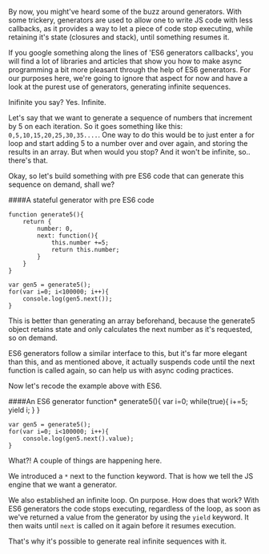 By now, you might've heard some of the buzz around generators. With some trickery, generators are used to allow one to write JS code with less callbacks, as it provides a way to let a piece of code stop executing, while retaining it's state (closures and stack), until something resumes it.

If you google something along the lines of 'ES6 generators callbacks', you will find a lot of libraries and articles that show you how to make async programming a bit more pleasant through the help of ES6 generators. For our purposes here, we're going to ignore that aspect for now and have a look at the purest use of generators, generating infinite sequences.

Inifinite you say? Yes. Infinite.

Let's say that we want to generate a sequence of numbers that increment by 5 on each iteration. So it goes something like this: `0,5,10,15,20,25,30,35....`.
One way to do this would be to just enter a for loop and start adding 5 to a number over and over again, and storing the results in an array. But when would you stop? And it won't be infinite, so.. there's that.

Okay, so let's build something with pre ES6 code that can generate this sequence on demand, shall we?

####A stateful generator with pre ES6 code

	function generate5(){
		return {
			number: 0,
			next: function(){
				this.number +=5;
				return this.number;
			}
		}
	}

	var gen5 = generate5();
	for(var i=0; i<100000; i++){
		console.log(gen5.next());
	}


This is better than generating an array beforehand, because the generate5 object retains state and only calculates the next number as it's requested, so on demand.

ES6 generators follow a similar interface to this, but it's far more elegant than this, and as mentioned above, it actually suspends code until the next function is called again, so can help us with async coding practices.

Now let's recode the example above with ES6.

####An ES6 generator
	function* generate5(){
	    var i=0;
	    while(true){
	    	i+=5;
	    	yield i;
		}
	}

	var gen5 = generate5();
	for(var i=0; i<100000; i++){
		console.log(gen5.next().value);
	}

What?! A couple of things are happening here.

We introduced a `*` next to the function keyword. That is how we tell the JS engine that we want a generator.

We also established an infinite loop. On purpose. How does that work? With ES6 generators the code stops executing, regardless of the loop, as soon as we've returned a value from the generator by using the `yield` keyword. It then waits until `next` is called on it again before it resumes execution.

That's why it's possible to generate real infinite sequences with it.

